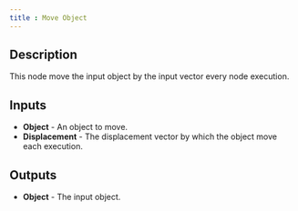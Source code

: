 ```yaml
---
title : Move Object
---
```


## Description

This node move the input object by the input vector every node
execution.

## Inputs

- **Object** - An object to move.
- **Displacement** - The displacement vector by which the object move
    each execution.

## Outputs

- **Object** - The input object.
